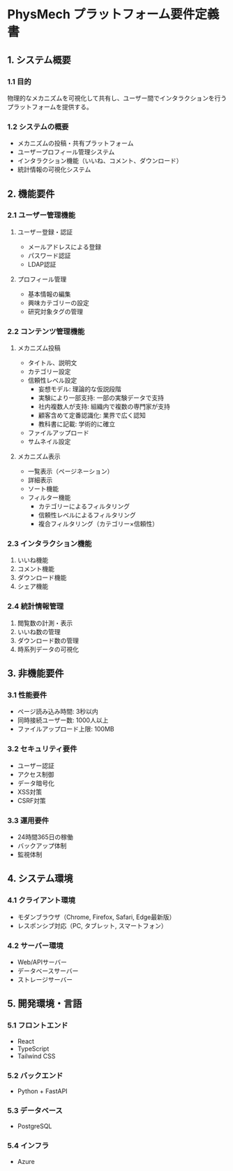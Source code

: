 # PhysMech プラットフォーム要件定義書

## 1. システム概要
### 1.1 目的
物理的なメカニズムを可視化して共有し、ユーザー間でインタラクションを行うプラットフォームを提供する。

### 1.2 システムの概要
- メカニズムの投稿・共有プラットフォーム
- ユーザープロフィール管理システム
- インタラクション機能（いいね、コメント、ダウンロード）
- 統計情報の可視化システム

## 2. 機能要件

### 2.1 ユーザー管理機能
1. ユーザー登録・認証
   - メールアドレスによる登録
   - パスワード認証
   - LDAP認証

2. プロフィール管理
   - 基本情報の編集
   - 興味カテゴリーの設定
   - 研究対象タグの管理

### 2.2 コンテンツ管理機能
1. メカニズム投稿
   - タイトル、説明文
   - カテゴリー設定
   - 信頼性レベル設定
     - 妄想モデル: 理論的な仮説段階
     - 実験により一部支持: 一部の実験データで支持
     - 社内複数人が支持: 組織内で複数の専門家が支持
     - 顧客含めて定番認識化: 業界で広く認知
     - 教科書に記載: 学術的に確立
   - ファイルアップロード
   - サムネイル設定

2. メカニズム表示
   - 一覧表示（ページネーション）
   - 詳細表示
   - ソート機能
   - フィルター機能
     - カテゴリーによるフィルタリング
     - 信頼性レベルによるフィルタリング
     - 複合フィルタリング（カテゴリー×信頼性）

### 2.3 インタラクション機能
1. いいね機能
2. コメント機能
3. ダウンロード機能
4. シェア機能

### 2.4 統計情報管理
1. 閲覧数の計測・表示
2. いいね数の管理
3. ダウンロード数の管理
4. 時系列データの可視化

## 3. 非機能要件

### 3.1 性能要件
- ページ読み込み時間: 3秒以内
- 同時接続ユーザー数: 1000人以上
- ファイルアップロード上限: 100MB

### 3.2 セキュリティ要件
- ユーザー認証
- アクセス制御
- データ暗号化
- XSS対策
- CSRF対策

### 3.3 運用要件
- 24時間365日の稼働
- バックアップ体制
- 監視体制

## 4. システム環境

### 4.1 クライアント環境
- モダンブラウザ（Chrome, Firefox, Safari, Edge最新版）
- レスポンシブ対応（PC, タブレット, スマートフォン）

### 4.2 サーバー環境
- Web/APIサーバー
- データベースサーバー
- ストレージサーバー

## 5. 開発環境・言語
### 5.1 フロントエンド
- React
- TypeScript
- Tailwind CSS

### 5.2 バックエンド
- Python + FastAPI

### 5.3 データベース
- PostgreSQL

### 5.4 インフラ
- Azure
